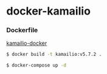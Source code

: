 # docker-kamailio
### Dockerfile 
[kamailio-docker](https://github.com/kamailio/kamailio-docker.git)
```bash
$ docker build -t kamailio:v5.7.2 .

$ docker-compose up -d 

```
